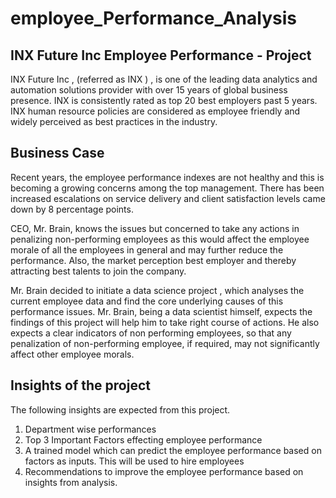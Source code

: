 # employee_Performance_Analysis

## INX Future Inc Employee Performance - Project

INX Future Inc , (referred as INX ) , is one of the leading data analytics and automation solutions provider
with over 15 years of global business presence. INX is consistently rated as top 20 best employers past 5
years. INX human resource policies are considered as employee friendly and widely perceived as best
practices in the industry.

## Business Case
Recent years, the employee performance indexes are not healthy and this is becoming a growing
concerns among the top management. There has been increased escalations on service delivery and
client satisfaction levels came down by 8 percentage points.

CEO, Mr. Brain, knows the issues but concerned to take any actions in penalizing non-performing
employees as this would affect the employee morale of all the employees in general and may further
reduce the performance. Also, the market perception best employer and thereby attracting best talents
to join the company.

Mr. Brain decided to initiate a data science project , which analyses the current employee data and find
the core underlying causes of this performance issues. Mr. Brain, being a data scientist himself, expects
the findings of this project will help him to take right course of actions. He also expects a clear indicators
of non performing employees, so that any penalization of non-performing employee, if required, may
not significantly affect other employee morals.

## Insights of the project
The following insights are expected from this project.
1. Department wise performances
2. Top 3 Important Factors effecting employee performance
3. A trained model which can predict the employee performance based on factors as inputs. This
will be used to hire employees
4. Recommendations to improve the employee performance based on insights from analysis.
